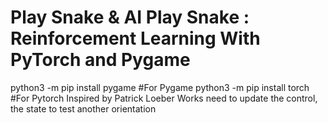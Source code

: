 # Play Snake & AI Play Snake : Reinforcement Learning With PyTorch and Pygame

python3 -m pip install pygame   #For Pygame
python3 -m pip install torch    #For Pytorch
Inspired by Patrick Loeber Works
need to update the control, the state to test another orientation
